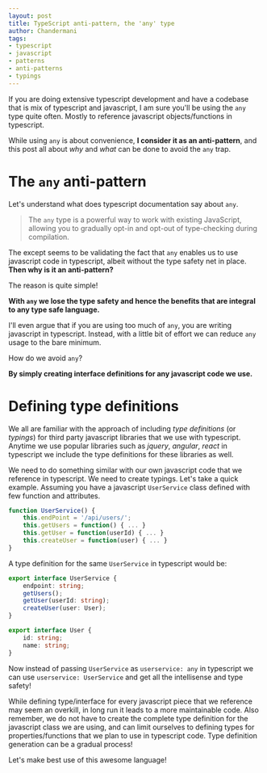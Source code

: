 ```yaml
---
layout: post
title: TypeScript anti-pattern, the 'any' type
author: Chandermani
tags:
- typescript
- javascript
- patterns
- anti-patterns
- typings
---
```


If you are doing extensive typescript development and have a codebase that is mix of typescript and javascript, I am sure you'll be using the `any` type quite often. Mostly to reference javascript objects/functions in typescript.

While using `any` is about convenience, **I consider it as an anti-pattern**, and this post all about _why_ and _what_ can be done to avoid the `any` trap.


# The `any` anti-pattern

Let's understand what does typescript documentation say about `any`.

> The `any` type is a powerful way to work with existing JavaScript, allowing you to gradually opt-in and opt-out of type-checking during compilation.

The except seems to be validating the fact that `any` enables us to use javascript code in typescript, albeit without the type safety net in place. **Then why is it an anti-pattern?**

The reason is quite simple!

**With `any` we lose the type safety and hence the benefits that are integral to any type safe language.** 

I'll even argue that if you are using too much of `any`, you are writing javascript in typescript. Instead, with a little bit of effort we can reduce `any` usage to the bare minimum.

How do we avoid `any`?

**By simply creating interface definitions for any javascript code we use.**


# Defining type definitions

We all are familiar with the approach of including *type definitions* (or *typings*) for third party javascript libraries that we use with typescript. Anytime we use popular libraries such as *jquery*, *angular*, *react* in typescript we include the type definitions for these libraries as well.

We need to do something similar with our own javascript code that we reference in typescript. We need to create typings. Let's take a quick example. Assuming you have a javascript `UserService` class defined with few function and attributes.

```javascript
function UserService() {
    this.endPoint = '/api/users/';
    this.getUsers = function() { ... }
    this.getUser = function(userId) { ... }
    this.createUser = function(user) { ... }
}
```
A type definition for the same `UserService` in typescript would be:

```typescript
export interface UserService {
    endpoint: string;
    getUsers();
    getUser(userId: string);
    createUser(user: User);
}

export interface User {
    id: string;
    name: string;
}

```
Now instead of passing `UserService` as `userservice: any` in typescript we can use `userservice: UserService` and get all the intellisense and type safety!

While defining type/interface for every javascript piece that we reference may seem an overkill, in long run it leads to a more maintainable code. Also remember, we do not have to create the complete type definition for the javascript class we are using, and can limit ourselves to defining types for properties/functions that we plan to use in typescript code. Type definition generation can be a gradual process!

Let's make best use of this awesome language!